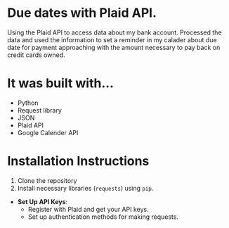 # Due dates with Plaid API.
Using the Plaid API to access data about my bank account. Processed the data and used the information to set a reminder in my calader about due date for payment approaching with the amount necessary to pay back on credit cards owned. 

# It was built with...
- Python 
- Request library
- JSON
- Plaid API
- Google Calender API

# Installation Instructions
1. Clone the repository 
2. Install necessary libraries (`requests`) using `pip`.
- **Set Up API Keys**:
    - Register with Plaid and get your API keys.
    - Set up authentication methods for making requests.


